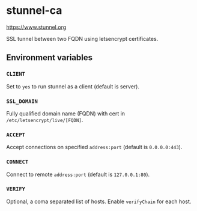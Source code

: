 # stunnel-ca

<https://www.stunnel.org>

SSL tunnel between two FQDN using letsencrypt certificates.


## Environment variables

### `CLIENT`
Set to `yes` to run stunnel as a client (default is server).

### `SSL_DOMAIN`
Fully qualified domain name (FQDN) with cert in `/etc/letsencrypt/live/[FQDN]`.

### `ACCEPT`
Accept connections on specified `address:port` (default is `0.0.0.0:443`).

### `CONNECT`
Connect to remote `address:port` (default is `127.0.0.1:80`).

### `VERIFY`
Optional, a coma separated list of hosts.
Enable `verifyChain` for each host.
